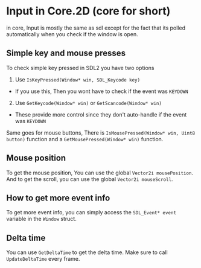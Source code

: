 # Input in Core.2D (core for short)

in core, Input is mostly the same as sdl except for the fact that its polled automatically when you check if the window is open.

## Simple key and mouse presses

To check simple key pressed in SDL2 you have two options
1. Use `IsKeyPressed(Window* win, SDL_Keycode key)`
- If you use this, Then you wont have to check if the event was `KEYDOWN`

2. Use `GetKeycode(Window* win)` or `GetScancode(Window* win)`
- These provide more control since they don't auto-handle if the event was `KEYDOWN`

Same goes for mouse buttons, There is `IsMousePressed(Window* win, Uint8 button)` function and a `GetMousePressed(Window* win)` function.

## Mouse position

To get the mouse position, You can use the global `Vector2i mousePosition`.
And to get the scroll, you can use the global `Vector2i mouseScroll`.

## How to get more event info
To get more event info, you can simply access the `SDL_Event* event` variable in the `Window` struct.


## Delta time
You can use `GetDeltaTime` to get the delta time.
Make sure to call `UpdateDeltaTime` every frame.
